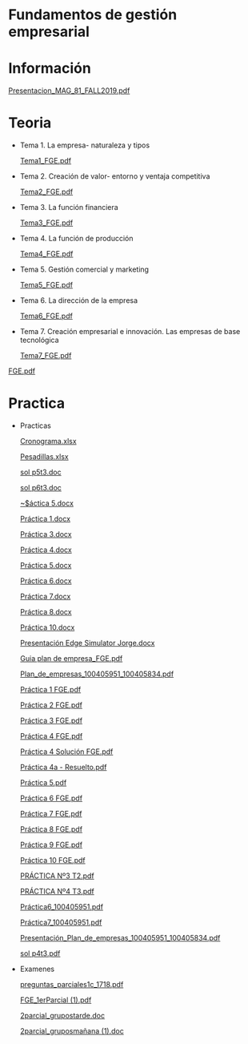 # Fundamentos de gestión empresarial

# Información

[Presentacion_MAG_81_FALL2019.pdf](FGE/Presentacion_MAG_81_FALL2019.pdf)

# Teoria

- Tema 1. La empresa- naturaleza y tipos

    [Tema1_FGE.pdf](FGE/Tema1_FGE.pdf)

- Tema 2. Creación de valor- entorno y ventaja competitiva

    [Tema2_FGE.pdf](FGE/Tema2_FGE.pdf)

- Tema 3. La función financiera

    [Tema3_FGE.pdf](FGE/Tema3_FGE.pdf)

- Tema 4. La función de producción

    [Tema4_FGE.pdf](FGE/Tema4_FGE.pdf)

- Tema 5. Gestión comercial y marketing

    [Tema5_FGE.pdf](FGE/Tema5_FGE.pdf)

- Tema 6. La dirección de la empresa

    [Tema6_FGE.pdf](FGE/Tema6_FGE.pdf)

- Tema 7. Creación empresarial e innovación. Las empresas de base tecnológica

    [Tema7_FGE.pdf](FGE/Tema7_FGE.pdf)

[FGE.pdf](FGE/FGE.pdf)

# Practica

- Practicas

    [Cronograma.xlsx](FGE/Cronograma.xlsx)

    [Pesadillas.xlsx](FGE/Pesadillas.xlsx)

    [sol p5t3.doc](FGE/sol_p5t3.doc)

    [sol p6t3.doc](FGE/sol_p6t3.doc)

    [~$áctica 5.docx](FGE/actica_5.docx)

    [Práctica 1.docx](FGE/Practica_1.docx)

    [Práctica 3.docx](FGE/Practica_3.docx)

    [Práctica 4.docx](FGE/Practica_4.docx)

    [Práctica 5.docx](FGE/Practica_5.docx)

    [Práctica 6.docx](FGE/Practica_6.docx)

    [Práctica 7.docx](FGE/Practica_7.docx)

    [Práctica 8.docx](FGE/Practica_8.docx)

    [Práctica 10.docx](FGE/Practica_10.docx)

    [Presentación Edge Simulator Jorge.docx](FGE/Presentacin_Edge_Simulator_Jorge.docx)

    [Guia plan de empresa_FGE.pdf](FGE/Guia_plan_de_empresa_FGE.pdf)

    [Plan_de_empresas_100405951_100405834.pdf](FGE/Plan_de_empresas_100405951_100405834.pdf)

    [Práctica 1 FGE.pdf](FGE/Practica_1_FGE.pdf)

    [Práctica 2 FGE.pdf](FGE/Practica_2_FGE.pdf)

    [Práctica 3 FGE.pdf](FGE/Practica_3_FGE.pdf)

    [Práctica 4 FGE.pdf](FGE/Practica_4_FGE.pdf)

    [Práctica 4 Solución  FGE.pdf](FGE/Practica_4_Solucion__FGE.pdf)

    [Práctica 4a - Resuelto.pdf](FGE/Practica_4a_-_Resuelto.pdf)

    [Práctica 5.pdf](FGE/Practica_5.pdf)

    [Práctica 6 FGE.pdf](FGE/Practica_6_FGE.pdf)

    [Práctica 7 FGE.pdf](FGE/Practica_7_FGE.pdf)

    [Práctica 8 FGE.pdf](FGE/Practica_8_FGE.pdf)

    [Práctica 9 FGE.pdf](FGE/Practica_9_FGE.pdf)

    [Práctica 10 FGE.pdf](FGE/Practica_10_FGE.pdf)

    [PRÁCTICA Nº3 T2.pdf](FGE/PRACTICA_N3_T2.pdf)

    [PRÁCTICA Nº4 T3.pdf](FGE/PRACTICA_N4_T3.pdf)

    [Práctica6_100405951.pdf](FGE/Practica6_100405951.pdf)

    [Práctica7_100405951.pdf](FGE/Practica7_100405951.pdf)

    [Presentación_Plan_de_empresas_100405951_100405834.pdf](FGE/Presentacion_Plan_de_empresas_100405951_100405834.pdf)

    [sol p4t3.pdf](FGE/sol_p4t3.pdf)

- Examenes

    [preguntas_parciales1c_1718.pdf](FGE/preguntas_parciales1c_1718.pdf)

    [FGE_1erParcial (1).pdf](FGE/FGE_1erParcial_(1).pdf)

    [2parcial_grupostarde.doc](FGE/2parcial_grupostarde.doc)

    [2parcial_gruposmañana (1).doc](FGE/2parcial_gruposmaana_(1).doc)